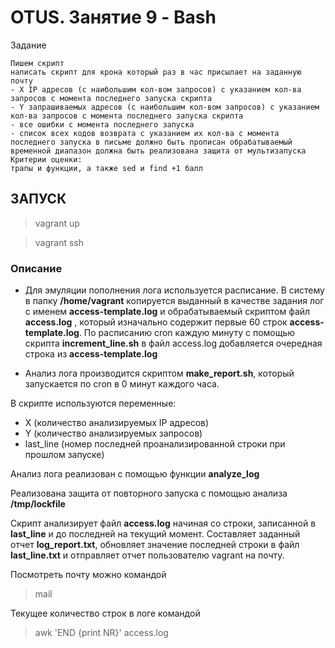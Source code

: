 # OTUS. Занятие 9 - Bash

Задание
```
Пишем скрипт
написать скрипт для крона который раз в час присылает на заданную почту
- X IP адресов (с наибольшим кол-вом запросов) с указанием кол-ва запросов c момента последнего запуска скрипта
- Y запрашиваемых адресов (с наибольшим кол-вом запросов) с указанием кол-ва запросов c момента последнего запуска скрипта
- все ошибки c момента последнего запуска
- список всех кодов возврата с указанием их кол-ва с момента последнего запуска в письме должно быть прописан обрабатываемый временной диапазон должна быть реализована защита от мультизапуска
Критерии оценки:
трапы и функции, а также sed и find +1 балл
```

## ЗАПУСК

> vagrant up

> vagrant ssh

### Описание

- Для эмуляции пополнения лога используется расписание.
В систему в папку **/home/vagrant** копируется выданный в качестве задания лог с именем **access-template.log** и обрабатываемый скриптом файл **access.log** , который изначально содержит первые 60 строк **access-template.log**. По расписанию cron каждую минуту с помощью скрипта **increment_line.sh** в файл access.log добавляется очередная строка из **access-template.log**

- Анализ лога производится скриптом **make_report.sh**, который запускается по cron в 0 минут каждого часа.

В скрипте используются переменные:
- X (количество анализируемых IP адресов)
- Y (количество анализируемых запросов)
- last_line (номер последней проанализированной строки при прошлом запуске)

Анализ лога реализован с помощью функции **analyze_log**

Реализована защита от повторного запуска с помощью анализа **/tmp/lockfile**

Скрипт анализирует файл **access.log** начиная со строки, записанной в **last_line** и до последней на текущий момент. Составляет заданный отчет **log_report.txt**, обновляет значение последней строки в файл **last_line.txt** и отправляет отчет пользователю vagrant на почту.

Посмотреть почту можно командой 
>mail

Текущее количество строк в логе командой
>awk 'END {print NR}' access.log
